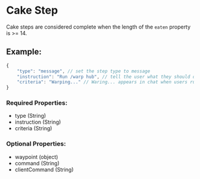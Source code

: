 # Cake Step
Cake steps are considered complete when the length of the ``eaten`` property is >= 14.

## Example:
```js
{
    "type": "message", // set the step type to message
    "instruction": "Run /warp hub", // tell the user what they should do
    "criteria": "Warping..." // Waring... appears in chat when users run /warp hub
}
```
### Required Properties:
- type (String)
- instruction (String)
- criteria (String)

### Optional Properties:
- waypoint (object)
- command (String)
- clientCommand (String)
